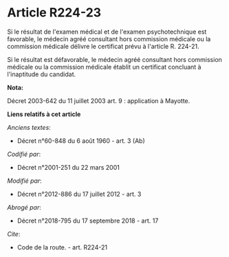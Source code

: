 # Article R224-23

Si le résultat de l'examen médical et de l'examen psychotechnique est favorable, le médecin agréé consultant hors commission
médicale ou la commission médicale délivre le certificat prévu à l'article R. 224-21.

Si le résultat est défavorable, le médecin agréé consultant hors commission médicale ou la commission médicale établit un
certificat concluant à l'inaptitude du candidat.

**Nota:**

Décret 2003-642 du 11 juillet 2003 art. 9 : application à Mayotte.

**Liens relatifs à cet article**

_Anciens textes_:

  - Décret n°60-848 du 6 août 1960 - art. 3 (Ab)

_Codifié par_:

  - Décret n°2001-251 du 22 mars 2001

_Modifié par_:

  - Décret n°2012-886 du 17 juillet 2012 - art. 3

_Abrogé par_:

  - Décret n°2018-795 du 17 septembre 2018 - art. 17

_Cite_:

  - Code de la route. - art. R224-21
